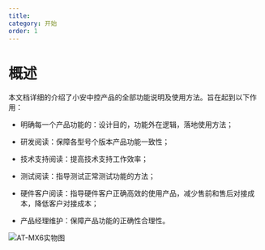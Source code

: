 ```yaml
---
title: 
category: 开始
order: 1
---
```

# 概述
本文档详细的介绍了小安中控产品的全部功能说明及使用方法。旨在起到以下作用：

- 明确每一个产品功能的：设计目的，功能外在逻辑，落地使用方法；

- 研发阅读：保障各型号个版本产品功能一致性；

- 技术支持阅读：提高技术支持工作效率； 

- 测试阅读：指导测试正常测试功能的方法； 

- 硬件客户阅读：指导硬件客户正确高效的使用产品，减少售前和售后对接成本，降低客户对接成本；

- 产品经理维护：保障产品功能的正确性合理性。

![AT-MX6实物图](https://github.com/ssmsky/ssmsky.github.io/blob/main/docs/pictures/AT-MX6.png)
